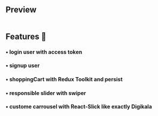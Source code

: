 <h2>Preview</h2>
<img src="https://github.com/AbbasVaziri/Vshop/assets/122804004/68b5b0f9-4d02-49b1-bf56-4155b6a440f4" alt="">

<h2>Features 🚀</h2>
<h4>• login user with access token</h4>
<h4>• signup user</h4>
<h4>• shoppingCart with Redux Toolkit and persist</h4>
<h4>• responsible slider with swiper</h4>
<h4>• custome carrousel with React-Slick like exactly Digikala</h4>
